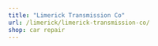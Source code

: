 ```yaml
---
title: "Limerick Transmission Co"
url: /limerick/limerick-transmission-co/
shop: car repair
---
```

